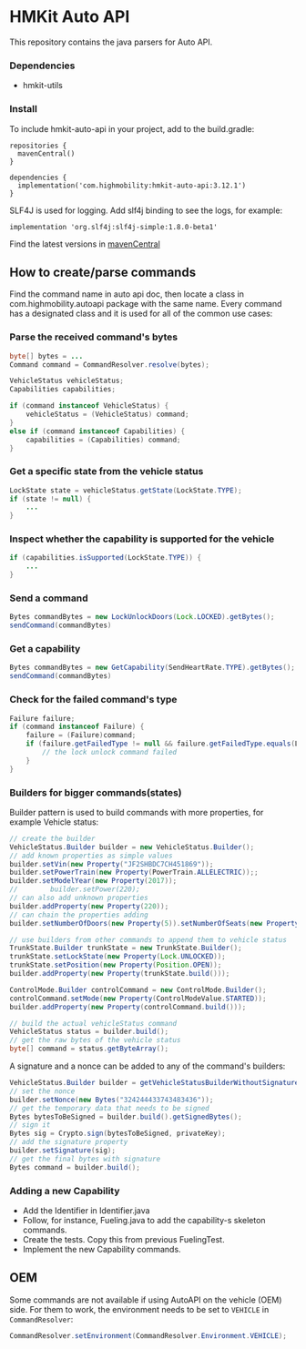 # HMKit Auto API

This repository contains the java parsers for Auto API.

### Dependencies

* hmkit-utils


### Install

To include hmkit-auto-api in your project, add to the build.gradle:

```
repositories {
  mavenCentral()
}

dependencies {
  implementation('com.highmobility:hmkit-auto-api:3.12.1')
}
```

SLF4J is used for logging. Add slf4j binding to see the logs, for example:

```
implementation 'org.slf4j:slf4j-simple:1.8.0-beta1'
```

Find the latest versions in [mavenCentral](https://search.maven.org/search?q=g:com.high-mobility)

## How to create/parse commands

Find the command name in auto api doc, then locate a class in com.highmobility.autoapi package with
the same name. Every command has a designated class and it is used for all of the common use cases:

### Parse the received command's bytes
```java
byte[] bytes = ...
Command command = CommandResolver.resolve(bytes);

VehicleStatus vehicleStatus;
Capabilities capabilities;

if (command instanceof VehicleStatus) {
    vehicleStatus = (VehicleStatus) command;
}
else if (command instanceof Capabilities) {
    capabilities = (Capabilities) command;
}
```

### Get a specific state from the vehicle status
```java
LockState state = vehicleStatus.getState(LockState.TYPE);
if (state != null) {
    ...
}
```

### Inspect whether the capability is supported for the vehicle
```java
if (capabilities.isSupported(LockState.TYPE)) {
    ...
}
```

### Send a command
```java
Bytes commandBytes = new LockUnlockDoors(Lock.LOCKED).getBytes();
sendCommand(commandBytes)
```

### Get a capability
```java
Bytes commandBytes = new GetCapability(SendHeartRate.TYPE).getBytes();
sendCommand(commandBytes)
```

### Check for the failed command's type
```java
Failure failure;
if (command instanceof Failure) {
    failure = (Failure)command;
    if (failure.getFailedType != null && failure.getFailedType.equals(LockUnlockDoors.TYPE) {
        // the lock unlock command failed
    }
}
```

### Builders for bigger commands(states)

Builder pattern is used to build commands with more properties, for example Vehicle status:

```java
// create the builder
VehicleStatus.Builder builder = new VehicleStatus.Builder();
// add known properties as simple values 
builder.setVin(new Property("JF2SHBDC7CH451869"));
builder.setPowerTrain(new Property(PowerTrain.ALLELECTRIC));;
builder.setModelYear(new Property(2017));
//        builder.setPower(220);
// can also add unknown properties
builder.addProperty(new Property(220));
// can chain the properties adding
builder.setNumberOfDoors(new Property(5)).setNumberOfSeats(new Property(5));

// use builders from other commands to append them to vehicle status
TrunkState.Builder trunkState = new TrunkState.Builder();
trunkState.setLockState(new Property(Lock.UNLOCKED));
trunkState.setPosition(new Property(Position.OPEN));
builder.addProperty(new Property(trunkState.build()));

ControlMode.Builder controlCommand = new ControlMode.Builder();
controlCommand.setMode(new Property(ControlModeValue.STARTED));
builder.addProperty(new Property(controlCommand.build()));

// build the actual vehicleStatus command
VehicleStatus status = builder.build();
// get the raw bytes of the vehicle status
byte[] command = status.getByteArray();
```

A signature and a nonce can be added to any of the command's builders:

```java
VehicleStatus.Builder builder = getVehicleStatusBuilderWithoutSignature();
// set the nonce
builder.setNonce(new Bytes("324244433743483436"));
// get the temporary data that needs to be signed
Bytes bytesToBeSigned = builder.build().getSignedBytes();
// sign it
Bytes sig = Crypto.sign(bytesToBeSigned, privateKey);
// add the signature property
builder.setSignature(sig);
// get the final bytes with signature
Bytes command = builder.build();
```

### Adding a new Capability

* Add the Identifier in Identifier.java
* Follow, for instance, Fueling.java to add the capability-s skeleton commands.   
* Create the tests. Copy this from previous FuelingTest.
* Implement the new Capability commands.


## OEM

Some commands are not available if using AutoAPI on the vehicle (OEM) side. For them to work, the
environment needs to be set to `VEHICLE` in `CommandResolver`:

```java
CommandResolver.setEnvironment(CommandResolver.Environment.VEHICLE);
```